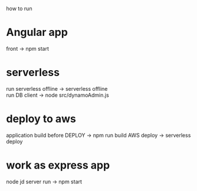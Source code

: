 how to run 

# Angular app
front                             -> npm start

# serverless
run serverless offline            -> serverless offline  
run DB client                     -> node src/dynamoAdmin.js

# deploy to aws
application build before DEPLOY    -> npm run build
AWS deploy                         -> serverless deploy

# work as express app
node jd server run                -> npm start 
